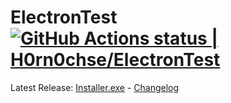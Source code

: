 # ElectronTest  [![GitHub Actions status | H0rn0chse/ElectronTest](https://github.com/H0rn0chse/ElectronTest/workflows/Build%2Frelease/badge.svg)](https://github.com/H0rn0chse/ElectronTest/actions?query=workflow%3ABuild%2Frelease)

Latest Release: [Installer.exe](https://github.com/H0rn0chse/ElectronTest/releases/latest/download/electrontest-Installer.exe) - [Changelog](https://github.com/H0rn0chse/ElectronTest/releases/latest)
